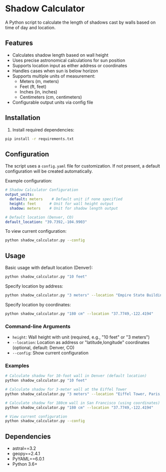# Shadow Calculator

A Python script to calculate the length of shadows cast by walls based on time of day and location.

## Features
- Calculates shadow length based on wall height
- Uses precise astronomical calculations for sun position
- Supports location input as either address or coordinates
- Handles cases when sun is below horizon
- Supports multiple units of measurement:
  - Meters (m, meters)
  - Feet (ft, feet)
  - Inches (in, inches)
  - Centimeters (cm, centimeters)
- Configurable output units via config file

## Installation

1. Install required dependencies:
```bash
pip install -r requirements.txt
```

## Configuration

The script uses a `config.yaml` file for customization. If not present, a default configuration will be created automatically.

Example configuration:
```yaml
# Shadow Calculator Configuration
output_units:
  default: meters    # Default unit if none specified
  height: feet      # Unit for wall height output
  shadow: meters    # Unit for shadow length output

# Default location (Denver, CO)
default_location: "39.7392,-104.9903"
```

To view current configuration:
```bash
python shadow_calculator.py --config
```

## Usage

Basic usage with default location (Denver):
```bash
python shadow_calculator.py "10 feet"
```

Specify location by address:
```bash
python shadow_calculator.py "3 meters" --location "Empire State Building, NY"
```

Specify location by coordinates:
```bash
python shadow_calculator.py "180 cm" --location "37.7749,-122.4194"
```

### Command-line Arguments
- `height`: Wall height with unit (required, e.g., "10 feet" or "3 meters")
- `--location`: Location as address or "latitude,longitude" coordinates (optional, default: Denver, CO)
- `--config`: Show current configuration

### Examples
```bash
# Calculate shadow for 10-foot wall in Denver (default location)
python shadow_calculator.py "10 feet"

# Calculate shadow for 3-meter wall at the Eiffel Tower
python shadow_calculator.py "3 meters" --location "Eiffel Tower, Paris, France"

# Calculate shadow for 180cm wall in San Francisco (using coordinates)
python shadow_calculator.py "180 cm" --location "37.7749,-122.4194"

# View current configuration
python shadow_calculator.py --config
```

## Dependencies
- astral==3.2
- geopy==2.4.1
- PyYAML==6.0.1
- Python 3.6+
